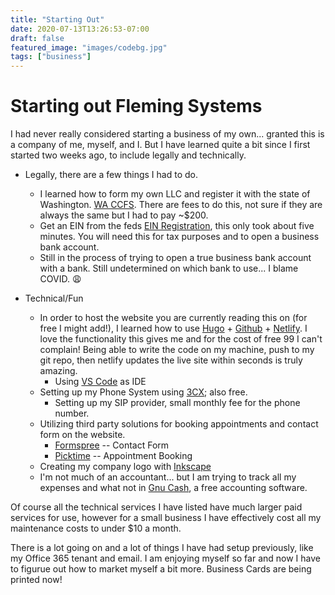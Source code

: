 ```yaml
---
title: "Starting Out"
date: 2020-07-13T13:26:53-07:00
draft: false
featured_image: "images/codebg.jpg"
tags: ["business"]
---
```


# Starting out Fleming Systems

I had never really considered starting a business of my own... granted this is a company of me, myself, and I. But I have learned quite a bit since I first started two weeks ago, to include legally and technically.

* Legally, there are a few things I had to do. 
    * I learned how to form my own LLC and register it with the state of Washington. [WA CCFS](https://ccfs.sos.wa.gov/). There are fees to do this, not sure if they are always the same but I had to pay ~$200. 
    * Get an EIN from the feds [EIN Registration](https://irs-ein-tax.com/?msclkid=35cc802735ab1079b634df2bf1d895ca&utm_source=bing&utm_medium=cpc&utm_campaign=EIN%20Grouping&utm_term=%2Bregister%20%2Bein&utm_content=EIN%20%23%20Register), this only took about five minutes. You will need this for tax purposes and to open a business bank account. 
    * Still in the process of trying to open a true business bank account with a bank. Still undetermined on which bank to use... I blame COVID. :weary:

* Technical/Fun
    * In order to host the website you are currently reading this on (for free I might add!), I learned how to use [Hugo](https://gohugo.io/) + [Github](https://github.com/) + [Netlify](https://www.netlify.com/). I love the functionality this gives me and for the cost of free 99 I can't complain! Being able to write the code on my machine, push to my git repo, then netlify updates the live site within seconds is truly amazing.
        * Using [VS Code](https://code.visualstudio.com/Download) as IDE 
    * Setting up my Phone System using [3CX](https://www.3cx.com/); also free. 
        * Setting up my SIP provider, small monthly fee for the phone number. 
    * Utilizing third party solutions for booking appointments and contact form on the website.
        * [Formspree](https://formspree.io/) -- Contact Form
        * [Picktime](https://www.picktime.com/) -- Appointment Booking
    * Creating my company logo with [Inkscape](https://inkscape.org/release/inkscape-1.0/)
    * I'm not much of an accountant... but I am trying to track all my expenses and what not in [Gnu Cash](https://gnucash.org/), a free accounting software. 

Of course all the technical services I have listed have much larger paid services for use, however for a small business I have effectively cost all my maintenance costs to under $10 a month.

There is a lot going on and a lot of things I have had setup previously, like my Office 365 tenant and email. I am enjoying myself so far and now I have to figurue out how to market myself a bit more. Business Cards are being printed now!




